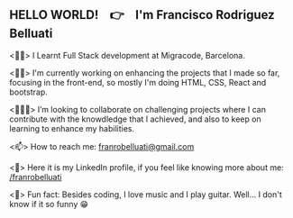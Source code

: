 
<h2>HELLO WORLD!   &nbsp;&nbsp; 👉 &nbsp;&nbsp;  I'm Francisco Rodriguez Belluati</h2>



<🧑‍🎓> I Learnt Full Stack development at Migracode, Barcelona.<br>

<🧑‍💻> I'm currently working on enhancing the projects that I made so far, focusing in the front-end, so mostly I'm doing HTML, CSS, React and bootstrap. <br>

<🧑‍🤝‍🧑> I’m looking to collaborate on challenging projects where I can contribute with the knowdledge that I achieved, and also to keep on learning to enhance my habilities.<br>

<📫> How to reach me: <a href="mailto:franrobelluati@gmail.com">franrobelluati@gmail.com</a><br>

<🔗>  Here it is my LinkedIn profile, if you feel like knowing more about me: <a href="https://www.linkedin.com/in/franrobelluati/">/franrobelluati</a><br>

<🤙> Fun fact: Besides coding, I love music and I play guitar. Well... I don't know if it so funny  😁 


